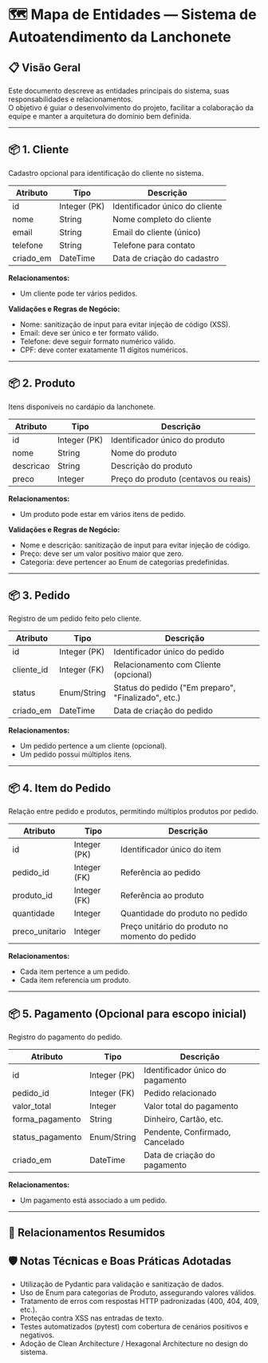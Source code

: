 # 🗺️ Mapa de Entidades — Sistema de Autoatendimento da Lanchonete

## 📋 Visão Geral

Este documento descreve as entidades principais do sistema, suas responsabilidades e relacionamentos.  
O objetivo é guiar o desenvolvimento do projeto, facilitar a colaboração da equipe e manter a arquitetura do domínio bem definida.

---

## 📦 1. Cliente

Cadastro opcional para identificação do cliente no sistema.

| Atributo     | Tipo             | Descrição                              |
|--------------|------------------|----------------------------------------|
| id           | Integer (PK)     | Identificador único do cliente         |
| nome         | String           | Nome completo do cliente               |
| email        | String           | Email do cliente (único)               |
| telefone     | String           | Telefone para contato                  |
| criado_em    | DateTime         | Data de criação do cadastro            |

**Relacionamentos:**
- Um cliente pode ter vários pedidos.

**Validações e Regras de Negócio:**
- Nome: sanitização de input para evitar injeção de código (XSS).
- Email: deve ser único e ter formato válido.
- Telefone: deve seguir formato numérico válido.
- CPF: deve conter exatamente 11 dígitos numéricos.

---

## 📦 2. Produto

Itens disponíveis no cardápio da lanchonete.

| Atributo     | Tipo             | Descrição                              |
|--------------|------------------|----------------------------------------|
| id           | Integer (PK)     | Identificador único do produto         |
| nome         | String           | Nome do produto                        |
| descricao    | String           | Descrição do produto                   |
| preco        | Integer          | Preço do produto (centavos ou reais)   |

**Relacionamentos:**
- Um produto pode estar em vários itens de pedido.

**Validações e Regras de Negócio:**
- Nome e descrição: sanitização de input para evitar injeção de código.
- Preço: deve ser um valor positivo maior que zero.
- Categoria: deve pertencer ao Enum de categorias predefinidas.

---

## 📦 3. Pedido

Registro de um pedido feito pelo cliente.

| Atributo     | Tipo             | Descrição                              |
|--------------|------------------|----------------------------------------|
| id           | Integer (PK)     | Identificador único do pedido          |
| cliente_id   | Integer (FK)     | Relacionamento com Cliente (opcional)  |
| status       | Enum/String      | Status do pedido ("Em preparo", "Finalizado", etc.) |
| criado_em    | DateTime         | Data de criação do pedido              |

**Relacionamentos:**
- Um pedido pertence a um cliente (opcional).
- Um pedido possui múltiplos itens.

---

## 📦 4. Item do Pedido

Relação entre pedido e produtos, permitindo múltiplos produtos por pedido.

| Atributo         | Tipo             | Descrição                              |
|------------------|------------------|----------------------------------------|
| id               | Integer (PK)     | Identificador único do item            |
| pedido_id        | Integer (FK)     | Referência ao pedido                   |
| produto_id       | Integer (FK)     | Referência ao produto                  |
| quantidade       | Integer          | Quantidade do produto no pedido        |
| preco_unitario   | Integer          | Preço unitário do produto no momento do pedido |

**Relacionamentos:**
- Cada item pertence a um pedido.
- Cada item referencia um produto.

---

## 📦 5. Pagamento (Opcional para escopo inicial)

Registro do pagamento do pedido.

| Atributo          | Tipo             | Descrição                              |
|-------------------|------------------|----------------------------------------|
| id                | Integer (PK)     | Identificador único do pagamento       |
| pedido_id         | Integer (FK)     | Pedido relacionado                     |
| valor_total       | Integer          | Valor total do pagamento               |
| forma_pagamento   | String           | Dinheiro, Cartão, etc.                 |
| status_pagamento  | Enum/String      | Pendente, Confirmado, Cancelado        |
| criado_em         | DateTime         | Data de criação do pagamento           |

**Relacionamentos:**
- Um pagamento está associado a um pedido.

---

## 🔗 Relacionamentos Resumidos

## 🛡️ Notas Técnicas e Boas Práticas Adotadas

- Utilização de Pydantic para validação e sanitização de dados.
- Uso de Enum para categorias de Produto, assegurando valores válidos.
- Tratamento de erros com respostas HTTP padronizadas (400, 404, 409, etc.).
- Proteção contra XSS nas entradas de texto.
- Testes automatizados (pytest) com cobertura de cenários positivos e negativos.
- Adoção de Clean Architecture / Hexagonal Architecture no design do sistema.